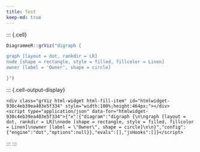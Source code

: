 ```yaml
---
title: Test
keep-md: true
---
```









::: {.cell}

```{.r .cell-code}
DiagrammeR::grViz("digraph {

graph [layout = dot, rankdir = LR]
node [shape = rectangle, style = filled, fillcolor = Linen]
owner [label = 'Owner', shape = circle]

}")
```

::: {.cell-output-display}








```{=html}
<div class="grViz html-widget html-fill-item" id="htmlwidget-930c4eb39ea403e5f334" style="width:100%;height:464px;"></div>
<script type="application/json" data-for="htmlwidget-930c4eb39ea403e5f334">{"x":{"diagram":"digraph {\n\ngraph [layout = dot, rankdir = LR]\nnode [shape = rectangle, style = filled, fillcolor = Linen]\nowner [label = \"Owner\", shape = circle]\n\n}","config":{"engine":"dot","options":null}},"evals":[],"jsHooks":[]}</script>
```








:::
:::